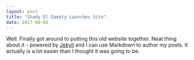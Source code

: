 ```yaml
---
layout: post
title: "Shady El Damaty Launches Site"
date: 2017-08-02
---
```


Well. Finally got around to putting this old website together. Neat thing about it - powered by [Jekyll](http://jekyllrb.com) and I can use Markdown to author my posts. It actually is a lot easier than I thought it was going to be.
